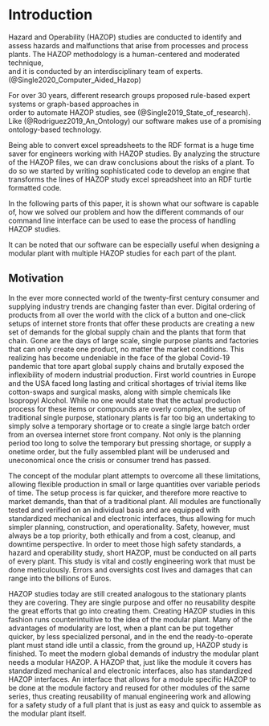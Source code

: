 # Introduction

Hazard  and  Operability  (HAZOP)  studies  are  conducted  to  identify and assess hazards and malfunctions that 
arise from processes and process plants. The  HAZOP  methodology  is  a  human-centered  and  moderated  technique,  
and  it  is  conducted  by  an  interdisciplinary  team  of  experts. (@Single2020_Computer_Aided_Hazop)

For over 30 years, different research groups proposed rule-based expert  systems  or  graph-based  approaches  in  
order  to  automate  HAZOP  studies,  see  (@Single2019_State_of_research).  Like (@Rodriguez2019_An_Ontology) our 
software makes  use  of  a promising ontology-based technology.

Being able to convert excel spreadsheets to the RDF format is a huge time saver for engineers working with HAZOP 
studies. By analyzing the structure of the HAZOP files, we can draw conclusions about the risks of a plant. To do 
so we started by writing sophisticated code to develop an engine that transforms the lines of HAZOP study excel 
spreadsheet into an RDF turtle formatted code.

In the following parts of this paper, it is shown what our software is capable of, how we solved our problem and 
how the different commands of our command line interface can be used to ease the process of handling HAZOP studies.

It can be noted that our software can be especially useful when designing a modular plant with multiple HAZOP 
studies for each part of the plant.

## Motivation

In the ever more connected world of the twenty-first century consumer and supplying industry trends are changing 
faster than ever. Digital ordering of products from all over the world with the click of a button and one-click 
setups of internet store fronts that offer these products are creating a new set of demands for the global supply 
chain and the plants that form that chain. Gone are the days of large scale, single purpose plants and factories 
that can only create one product, no matter the market conditions. This realizing has become undeniable in the 
face of the global Covid-19 pandemic that tore apart global supply chains and brutally exposed the inflexibility 
of modern industrial production. First world countries in Europe and the USA faced long lasting and critical 
shortages of trivial items like cotton-swaps and surgical masks, along with simple chemicals like Isopropyl Alcohol. 
While no one would state that the actual production process for these items or compounds are overly complex, the 
setup of traditional single purpose, stationary plants is far too big an undertaking to simply solve a temporary 
shortage or to create a single large batch order from an oversea internet store front company. Not only is the 
planning period too long to solve the temporary but pressing shortage, or supply a onetime order, but the fully 
assembled plant will be underused and uneconomical once the crisis or consumer trend has passed.

The concept of the modular plant attempts to overcome all these limitations, allowing flexible production in small 
or large quantities over variable periods of time. The setup process is far quicker, and therefore more reactive to 
market demands, than that of a traditional plant. All modules are functionally tested and verified on an individual 
basis and are equipped with standardized mechanical and electronic interfaces, thus allowing for much simpler 
planning, construction, and operationality. Safety, however, must always be a top priority, both ethically and from 
a cost, cleanup, and downtime perspective. In order to  meet those high safety standards, a hazard and operability 
study, short HAZOP, must be conducted on all parts of every plant. This study is vital and costly engineering work 
that must be done meticulously. Errors and oversights cost lives and damages that can range into the billions of Euros. 

HAZOP studies today are still created analogous to the stationary plants they are covering. They are single 
purpose and offer no reusability despite the great efforts that go into creating them. Creating HAZOP studies in 
this fashion runs counterintuitive to the idea of the modular plant. Many of the advantages of modularity are lost, 
when a plant can be put together quicker, by less specialized personal, and in the end the ready-to-operate plant 
must stand idle until a classic, from the ground up, HAZOP study is finished. To meet the modern global demands of 
industry the modular plant needs a modular HAZOP. A HAZOP that, just like the module it covers has standardized 
mechanical and electronic interfaces, also has standardized HAZOP interfaces. An interface that allows for a module 
specific HAZOP to be done at the module factory and reused for other modules of the same series, thus creating 
reusability of manual engineering work and allowing for a safety study of a full plant that is just as easy and 
quick to assemble as the modular plant itself.



